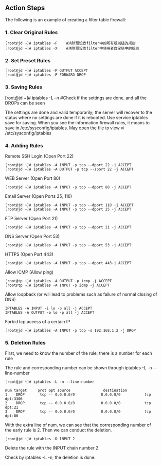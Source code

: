 ## Action Steps

The following is an example of creating a filter table firewall:

### **1. Clear Original Rules**

```
[root@jd ~]# iptables -F    #清除预设表filter中的所有规则链的规则
[root@jd ~]# iptables -X    #清除预设表filter中使用者自定链中的规则
```
### **2. Set Preset Rules**

```
[root@jd ~]# iptables -P OUTPUT ACCEPT
[root@jd ~]# iptables -P FORWARD DROP
```

### **3. Saving Rules**

[root@jd ~]# iptables -L –n    #Check if the settings are done, and all the DROPs can be seen

The settings are done and valid temporarily; the server will recover to the status where no settings are done if it is rebooted. Use service iptables save for saving. When you see the information firewall rules, it means to save in /etc/sysconfig/iptables. May open the file to view vi /etc/sysconfig/iptables


### **4. Adding Rules**

Remote SSH Login (Open Port 22)
```
[root@jd ~]# iptables -A INPUT -p tcp --dport 22 -j ACCEPT
[root@jd ~]# iptables -A OUTPUT -p tcp --sport 22 -j ACCEPT
```
WEB Server (Open Port 80)
```
[root@jd ~]# iptables -A INPUT -p tcp --dport 80 -j ACCEPT
```
Email Server (Open Ports 25, 110)
```
[root@jd ~]# iptables -A INPUT -p tcp --dport 110 -j ACCEPT
[root@jd ~]# iptables -A INPUT -p tcp --dport 25 -j ACCEPT
```
FTP Server (Open Port 21)
```
[root@jd ~]# iptables -A INPUT -p tcp --dport 21 -j ACCEPT
```
DNS Server (Open Port 53)
```
[root@jd ~]# iptables -A INPUT -p tcp --dport 53 -j ACCEPT
```
HTTPS (Open Port 443)
```
[root@jd ~]# iptables -A INPUT -p tcp --dport 443-j ACCEPT
```
Allow ICMP (Allow ping)
```
[root@tp ~]# iptables -A OUTPUT -p icmp -j ACCEPT
[root@tp ~]# iptables -A INPUT -p icmp -j ACCEPT
```
Allow loopback (or will lead to problems such as failure of normal closing of DNS)
```
IPTABLES -A INPUT -i lo -p all -j ACCEPT
IPTABLES -A OUTPUT -o lo -p all -j ACCEPT
```
Forbid tcp access of a certain IP
```
[root@jd ~]# iptables -A INPUT -p tcp -s 192.168.1.2 -j DROP
```

### **5. Deletion Rules**

First, we need to know the number of the rule; there is a number for each rule

The rule and corresponding number can be shown through iptables -L -n --line-number
```
[root@jd ~]# iptables -L -n --line-number
```

```
num target     prot opt source               destination
1    DROP       tcp -- 0.0.0.0/0            0.0.0.0/0           tcp dpt:3306
2    DROP       tcp -- 0.0.0.0/0            0.0.0.0/0           tcp dpt:21
3    DROP       tcp -- 0.0.0.0/0            0.0.0.0/0           tcp dpt:80
```
 

With the extra line of num, we can see that the corresponding number of the early rule is 2. Then we can conduct the deletion.
```
[root@jd ~]# iptables -D INPUT 2
```
Delete the rule with the INPUT chain number 2

Check by iptables -L -n; the deletion is done.
